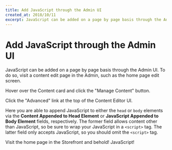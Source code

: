 ```yaml
---
title: Add JavaScript through the Admin UI
created_at: 2018/10/11
excerpt: JavaScript can be added on a page by page basis through the Admin UI. To do so, visit a content edit page in the Admin, such as the home page edit screen.
---
```


# Add JavaScript through the Admin UI

JavaScript can be added on a page by page basis through the Admin UI. To do so, visit a content edit page in the Admin, such as the home page edit screen.

<!-- TODO: add image of home page edit screen -->

Hover over the Content card and click the "Manage Content" button.

<!-- TODO: add image of hover interaction -->

Click the "Advanced" link at the top of the Content Editor UI.

<!-- TODO: add image of Content Editing UI, "Advanced" link highlighted -->

Here you are able to append JavaScript to either the `head` or `body` elements via the __Content Appended to Head Element__ or __JavaScript Appended to Body Element__ fields, respectively. The former field allows content other than JavaScript, so be sure to wrap your JavaScript in a `<script>` tag. The latter field only accepts JavaScript, so you should omit the `<script>` tag.

<!-- TODO: update image
    <p><%= image_tag "images/js-admin-ui.png", alt: "CSS field in Admin" %></p>
    -->

Visit the home page in the Storefront and behold! JavaScript!

<!-- TODO: update image
    <p><%= image_tag "images/js-added-through-admin.png", alt: "CSS added through Admin" %></p>
    -->
